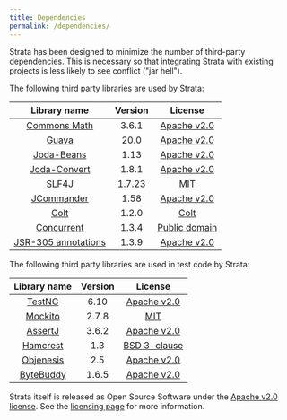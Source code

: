 ```yaml
---
title: Dependencies
permalink: /dependencies/
---
```


Strata has been designed to minimize the number of third-party dependencies.
This is necessary so that integrating Strata with existing projects is less likely to see conflict ("jar hell").

The following third party libraries are used by Strata:

| Library name          | Version | License                                                                     |
|:---------------------:|:-------:|:--------------------------------------------------------------:|
| [Commons Math](http://commons.apache.org/math/)             | 3.6.1   | [Apache v2.0](http://www.apache.org/licenses/LICENSE-2.0.html) |
| [Guava](https://github.com/google/guava)                    | 20.0    | [Apache v2.0](http://www.apache.org/licenses/LICENSE-2.0.html) |
| [Joda-Beans](http://www.joda.org/joda-beans/)               | 1.13    | [Apache v2.0](http://www.apache.org/licenses/LICENSE-2.0.html) |
| [Joda-Convert](http://www.joda.org/joda-convert/)           | 1.8.1   | [Apache v2.0](http://www.apache.org/licenses/LICENSE-2.0.html) |
| [SLF4J](http://slf4j.org/)                                  | 1.7.23  | [MIT](http://www.opensource.org/licenses/mit-license.php) |
| [JCommander](http://jcommander.org/)                        | 1.58    | [Apache v2.0](http://www.apache.org/licenses/LICENSE-2.0.html) |
| [Colt](https://dst.lbl.gov/ACSSoftware/colt/)               | 1.2.0   | [Colt](https://dst.lbl.gov/ACSSoftware/colt/license.html) |
| [Concurrent](http://bit.ly/1PtgfMu)                         | 1.3.4   | [Public domain](https://dst.lbl.gov/ACSSoftware/colt/licenses/concurrent.LICENSE.txt) |
| [JSR-305 annotations](https://jcp.org/en/jsr/detail?id=305) | 1.3.9   | [Apache v2.0](http://www.apache.org/licenses/LICENSE-2.0.html) |

The following third party libraries are used in test code by Strata:

| Library name          | Version | License                                                                     |
|:---------------------:|:-------:|:--------------------------------------------------------------:|
| [TestNG](http://testng.org)                           | 6.10    | [Apache v2.0](http://www.apache.org/licenses/LICENSE-2.0.html) |
| [Mockito](http://mockito.org/)                        | 2.7.8   | [MIT](https://github.com/mockito/mockito/blob/master/LICENSE) |
| [AssertJ](http://joel-costigliola.github.io/assertj/) | 3.6.2   | [Apache v2.0](http://www.apache.org/licenses/LICENSE-2.0.html) |
| [Hamcrest](http://hamcrest.org/)                      | 1.3     | [BSD 3-clause](https://opensource.org/licenses/BSD-3-Clause) |
| [Objenesis](http://objenesis.org/)                    | 2.5     | [Apache v2.0](http://www.apache.org/licenses/LICENSE-2.0.html) |
| [ByteBuddy](http://bytebuddy.net/#/)                  | 1.6.5   | [Apache v2.0](http://www.apache.org/licenses/LICENSE-2.0.html) |

Strata itself is released as Open Source Software under the [Apache v2.0 license](http://www.apache.org/licenses/LICENSE-2.0.html).
See the [licensing page]({{site.baseurl}}/licensing) for more information.
